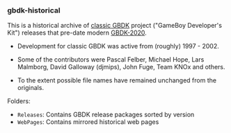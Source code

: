 ### gbdk-historical
This is a historical archive of [classic GBDK](https://gbdk.sourceforge.net/) project ("GameBoy Developer's Kit") releases that pre-date modern [GBDK-2020](https://github.com/gbdk-2020/gbdk-2020).

* Development for classic GBDK was active from (roughly) 1997 - 2002.
* Some of the contributors were Pascal Felber, Michael Hope, Lars Malmborg, David Galloway (djmips), John Fuge, Team KNOx and others.

* To the extent possible file names have remained unchanged from the originals.

Folders:
* `Releases`: Contains GBDK release packages sorted by version
* `WebPages`: Contains mirrored historical web pages
